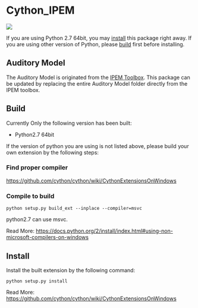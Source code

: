 # Cython_IPEM
![](https://img.shields.io/badge/python-2.7-blue.svg)

If you are using Python 2.7 64bit, you may [install](https://github.com/theandychung/Cython_IPEM#install) this package right away. If you are using other version of Python, please [build](https://github.com/theandychung/Cython_IPEM#build) first before installing.

## Auditory Model
The Auditory Model is originated from the [IPEM Toolbox](https://github.com/IPEM/IPEMToolbox).
This package can be updated by replacing the entire Auditory Model folder directly from the IPEM toolbox.

## Build
Currently Only the following version has been built:
- Python2.7 64bit

If the version of python you are using is not listed above, please build your own extension by the following steps:
### Find proper compiler
https://github.com/cython/cython/wiki/CythonExtensionsOnWindows

### Compile to build
```
python setup.py build_ext --inplace --compiler=msvc
```
python2.7 can use msvc.

Read More:
https://docs.python.org/2/install/index.html#using-non-microsoft-compilers-on-windows

## Install
Install the built extension by the following command:

```
python setup.py install
```
Read More:
https://github.com/cython/cython/wiki/CythonExtensionsOnWindows
